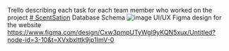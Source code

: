 Trello describing each task for each team member who worked on the project
[# ScentSation](https://trello.com/b/1oYC7H9V/net-core-api)
Database Schema
![image](https://github.com/user-attachments/assets/6290d8f5-4da4-4b94-9bc9-860fa85dbde6)
UI/UX Figma design for the website
https://www.figma.com/design/Cxw3pmpUTyWgI9yKQN5xux/Untitled?node-id=3-10&t=XVxbxlttk9jp1ImV-0
